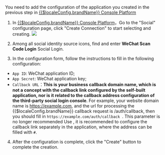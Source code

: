 <IntegrationDetailCard :title="`Fill in the WeChat website application configuration on ${$localeConfig.brandName}`">
  
You need to add the configuration of the application you created in the previous step in [{{$localeConfig.brandName}} Console Platform](https://console.authing.cn)

1. In [{{$localeConfig.brandName}} Console Platform](https://console.authing.cn)，Go to the "Social" configuration page, click "Create Connection" to start selecting and creating.
  ![](~@imagesEnUs/connections/create-social-idp.jpg)

2. Among all social identity source icons, find and enter **WeChat Scan Code Login** Social Login.

3. In the configuration form, follow the instructions to fill in the following configuration:

- `App ID`: WeChat application ID;
- `App Secret`: WeChat application key;
- `Callback URL`：**This is your business callback domain name, which is not a concept with the callback link configured by the self-built application, nor is it related to the callback address configuration of the third-party social login console**. For example, your website domain name is https://example.com, and the url for processing the {{$localeConfig.brandName}} callback request is /auth/callback, then you should fill in `https://example.com/auth/callback `. This parameter is no longer recommended Use , it is recommended to configure the callback link separately in the application, where the address can be filled with `#`.


4. After the configuration is complete, click the "Create" button to complete the creation.

</IntegrationDetailCard>
